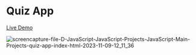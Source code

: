# Quiz App

[Live Demo](https://lalitkumar4.github.io/quiz-app/)

![screencapture-file-D-JavaScript-JavaScript-Projects-JavaScript-Main-Projects-quiz-app-index-html-2023-11-09-12_11_36](https://github.com/Lalitkumar4/quiz-app/assets/64465383/d4d1902c-5601-464d-830b-08331fa023b9)
